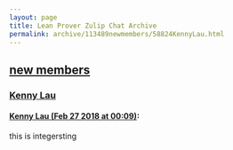 ```yaml
---
layout: page
title: Lean Prover Zulip Chat Archive 
permalink: archive/113489newmembers/58824KennyLau.html
---
```


## [new members](index.html)
### [Kenny Lau](58824KennyLau.html)

#### [Kenny Lau (Feb 27 2018 at 00:09)](https://leanprover.zulipchat.com/#narrow/stream/113489-new%20members/topic/Kenny%20Lau/near/123017585):
this is integersting


